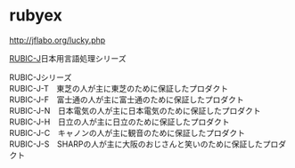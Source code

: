 # rubyex
http://jflabo.org/lucky.php

[RUBIC-J](るびっくじぇい)日本用言語処理シリーズ  

RUBIC-Jシリーズ  
RUBIC-J-T　東芝の人が主に東芝のために保証したプロダクト  
RUBIC-J-F　富士通の人が主に富士通のために保証したプロダクト  
RUBIC-J-N　日本電気の人が主に日本電気のために保証したプロダクト  
RUBIC-J-H　日立の人が主に日立のために保証したプロダクト  
RUBIC-J-C　キャノンの人が主に観音のために保証したプロダクト  
RUBIC-J-S　SHARPの人が主に大阪のおじさんと笑いのために保証したプロダクト  
